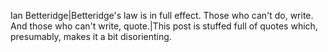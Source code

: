 Ian Betteridge|Betteridge's law is in full effect.
Those who can't do, write. And those who can't write, quote.|This post is stuffed full of quotes which, presumably, makes it a bit disorienting.
